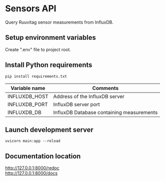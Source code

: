 # Sensors API
Query Ruuvitag sensor measurements from InfluxDB.

## Setup environment variables
Create ".env" file to project root.

## Install Python requirements
`pip install requirements.txt`

Variable name | Comments
--- | --- |
INFLUXDB_HOST | Address of the InfluxDB server
INFLUXDB_PORT | InfluxDB server port
INFLUXDB_DB | InfluxDB Database containing measurements
## Launch development server
`uvicorn main:app --reload`

## Documentation location
http://127.0.0.1:8000/redoc  
http://127.0.0.1:8000/docs
